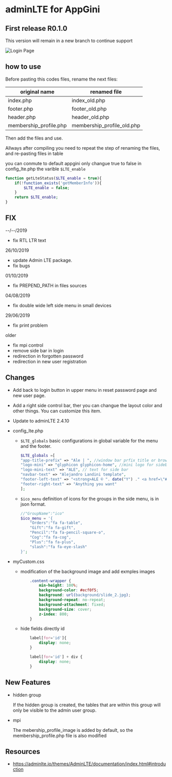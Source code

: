# adminLTE for AppGini

## First release R0.1.0

This version will remain in a new branch to continue support

![Login Page](https://trello-attachments.s3.amazonaws.com/5cf458a4c077516299941bbf/600x295/4543ab3b3cfe3a5e98ce23f3f76f0ff2/imagen.png)

## how to use

Before pasting this codes files, rename the next files:

| original name | renamed file |
|-|-|
| index.php | index_old.php |
| footer.php | footer_old.php |
| header.php | header_old.php |
| membership_profile.php | membership_profile_old.php |

Then add the files and use.

Allways after compiling you need to repeat the step of renaming the  files, and re-pasting files in table

you can conmute to default appgini only changue true to false in config_lte.php the varible ```$LTE_enable```

```php
function getLteStatus($LTE_enable = true){
    if(!function_exists('getMemberInfo')){
        $LTE_enable = false;
    }
    return $LTE_enable;
}
```

## FIX

--/--/2019

- fix RTL LTR text

26/10/2019

- update Admin LTE package.
- fix bugs

01/10/2019

- fix PREPEND_PATH in files sources

04/08/2019

- fix double wide left side menu in small devices

29/06/2019

- fix print problem

older

- fix mpi control
- remove side bar in login
- redirection in forgotten password
- redirection in new user registration

## Changes

- Add back to login button in upper menu in reset password page and new user page.

- Add a right side control bar, ther you can changue the layout color and other things. You can customize this item.

- Update to adminLTE 2.4.10

- config_lte.php
  - ```$LTE_globals``` basic configurations in global variable for the menu and the footer.

    ```php
    $LTE_globals =[
    "app-title-prefix" => "Ale | ", //window bar prfix title or browser tab
    "logo-mini" => "glyphicon glyphicon-home", //mini logo for sidebar mini 50x50 pixels
    "logo-mini-text" => "ALE", // text for side bar
    "navbar-text" => "Alejandro Landini template",
    "footer-left-text" => "<strong>ALE © ". date("Y") ." <a href=\"#\">Alejandro Landini admin template from adminLTE</a>.</strong>",
    "footer-right-text" => "Anything you want"
    ];
    ```

  - ```$ico_menu``` definition of icons for the groups in the side menu, is in json format.

    ```php
    //"GroupName":"ico"
    $ico_menu = '{
        "Orders":"fa fa-table",
        "Gift":"fa fa-gift",
        "Pencil":"fa fa-pencil-square-o",
        "Cog":"fa fa-cog",
        "Plus":"fa fa-plus",
        "slash":"fa fa-eye-slash"
    }';
    ```

- myCustom.css
  - modification of the background image and add exmples images

    ```css
        .content-wrapper {
            min-height: 100%;
            background-color: #ecf0f5;
            background: url(background/slide_2.jpg);
            background-repeat: no-repeat;
            background-attachment: fixed;
            background-size: cover;
            z-index: 800;
        }
    ```

  - hide fields directly id

    ```css
        label[for='id']{
            display: none;
        }

        label[for='id'] + div {
            display: none;
        }
    ```

## New Features

- hidden group

    If the hidden group is created, the tables that are within this group will only be visible to the admin user group.
- mpi

    The mebership_profile_image is added by default, so the membership_profile.php file is also modified

## Resources

- <https://adminlte.io/themes/AdminLTE/documentation/index.html#introduction>
